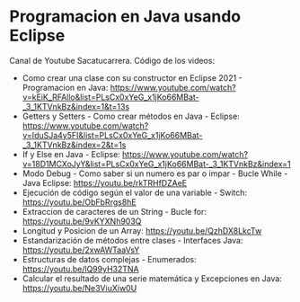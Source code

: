 # Programacion en Java usando Eclipse

Canal de Youtube Sacatucarrera. Código de los videos:

- Como crear una clase con su constructor en Eclipse 2021 - Programacion en Java: https://www.youtube.com/watch?v=kEiK_RFAllo&list=PLsCx0xYeG_x1jKo66MBat-_3_1KTVnkBz&index=1&t=13s
- Getters y Setters - Como crear métodos en Java - Eclipse: https://www.youtube.com/watch?v=IduSJa4y5FI&list=PLsCx0xYeG_x1jKo66MBat-_3_1KTVnkBz&index=2&t=1s
- If y Else en Java - Eclipse: https://www.youtube.com/watch?v=18D1MCXoJyY&list=PLsCx0xYeG_x1jKo66MBat-_3_1KTVnkBz&index=1
- Modo Debug - Como saber si un numero es par o impar - Bucle While - Java Eclipse: https://youtu.be/rkTRHfDZAeE
- Ejecución de código según el valor de una variable - Switch: https://youtu.be/ObFbRrgs8hE
- Extraccion de caracteres de un String - Bucle for: https://youtu.be/9vKYXNh903Q
- Longitud y Posicion de un Array: https://youtu.be/QzhDX8LkcTw
- Estandarización de métodos entre clases - Interfaces Java: https://youtu.be/2xwAWTaaVsY
- Estructuras de datos complejas - Enumerados: https://youtu.be/lQ99yH32TNA
- Calcular el resultado de una serie matemática y Excepciones en Java: https://youtu.be/Ne3ViuXiw0U
